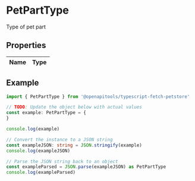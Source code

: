 
# PetPartType

Type of pet part

## Properties

Name | Type
------------ | -------------

## Example

```typescript
import { PetPartType } from '@openapitools/typescript-fetch-petstore'

// TODO: Update the object below with actual values
const example: PetPartType = {
}

console.log(example)

// Convert the instance to a JSON string
const exampleJSON: string = JSON.stringify(example)
console.log(exampleJSON)

// Parse the JSON string back to an object
const exampleParsed = JSON.parse(exampleJSON) as PetPartType
console.log(exampleParsed)
```


